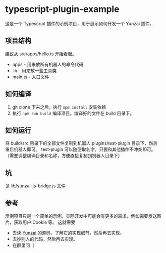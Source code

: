 # typescript-plugin-example
这是一个 Typescript 插件的示例项目，用于展示如何开发一个 Yunzai 插件。

## 项目结构
建议从 src/apps/hello.ts 开始看起。

- apps - 用来放所有机器人的命令代码
- lib - 用来放一些工具类
- main.ts - 入口文件


## 如何编译
1. git clone 下来之后，执行 `npm install` 安装依赖
2. 执行 `npm run build` 编译项目。编译好的文件在 build 目录下。

## 如何运行
将 build/src 目录下的全部文件复制到机器人 plugins/test-plugin 目录下，然后重启机器人即可。
test-plugin 可以随便取名字，只要和其他插件不冲突即可。
（需要调整编译目录和名称，方便直接复制到机器人目录下）

## 坑
见 lib/yunzai-js-bridge.js 文件

## 参考
示例项目只是一个简单的示例，实际开发中可能会有更多的需求，例如需要发送图片，获取用户 Cookie 等。
这就需要

- 去读 [Yunzai](https://github.com/TimeRainStarSky/Yunzai) 的源码，了解它的实现细节，然后再去实现。
- 去抄别人的代码，然后再去实现。
- 在群里问（
